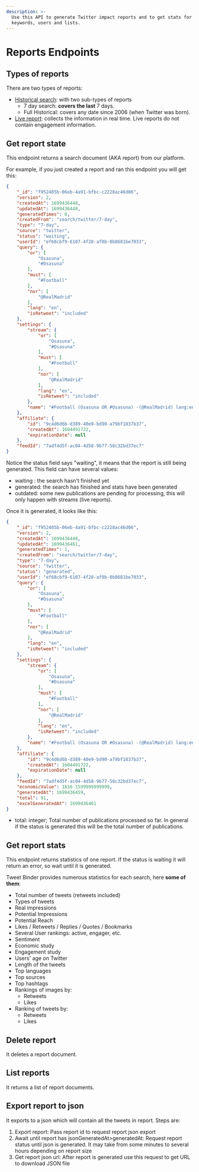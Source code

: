 ```yaml
---
description: >-
  Use this API to generate Twitter impact reports and to get stats for hashtags,
  keywords, users and lists.
---
```


# Reports Endpoints

## Types of reports

There are two types of reports:

* [Historical search](historical-searches.md): with two sub-types of reports
  * 7 day search: **covers the last** 7 days.
  * Full Historical: covers any date since 2006 (when Twitter was born).
* [Live report](live-reports.md): collects the information in real time. Live reports do not contain engagement information.

## Get report state

This endpoint returns a search document (AKA report) from our platform.&#x20;

For example, if you just created a report and ran this endpoint you will get this:

```json
{
    "_id": "f952405b-06eb-4a91-bfbc-c2228ac46d06",
    "version": 2,
    "createdAt": 1699436448,
    "updatedAt": 1699436448,
    "generatedTimes": 0,
    "createdFrom": "search/twitter/7-day",
    "type": "7-day",
    "source": "twitter",
    "status": "waiting",
    "userId": "ef68cbf9-6107-4f28-af0b-0b8681be7033",
    "query": {
        "or": [
            "Osasuna",
            "#Osasuna"
        ],
        "must": [
            "#Football"
        ],
        "nor": [
            "@RealMadrid"
        ],
        "lang": "en",
        "isRetweet": "included"
    },
    "settings": {
        "stream": {
            "or": [
                "Osasuna",
                "#Osasuna"
            ],
            "must": [
                "#Football"
            ],
            "nor": [
                "@RealMadrid"
            ],
            "lang": "en",
            "isRetweet": "included"
        },
        "name": "#Football (Osasuna OR #Osasuna) -(@RealMadrid) lang:en"
    },
    "affiliate": {
        "id": "9c4d6d6b-d389-40e9-bd90-a79bf1837b37",
        "createdAt": 1604491722,
        "expirationDate": null
    },
    "feedId": "7adf4d5f-ac04-4d58-9b77-58c32bd37ec7"
}
```

Notice the status field says "waiting", it means that the report is still being generated. This field can have several values:

* waiting : the search hasn’t finished yet
* generated: the search has finished and stats have been generated
* outdated: some new publications are pending for processing, this will only happen with streams (live reports).

Once it is generated, it looks like this:

```json
{
    "_id": "f952405b-06eb-4a91-bfbc-c2228ac46d06",
    "version": 2,
    "createdAt": 1699436448,
    "updatedAt": 1699436461,
    "generatedTimes": 1,
    "createdFrom": "search/twitter/7-day",
    "type": "7-day",
    "source": "twitter",
    "status": "generated",
    "userId": "ef68cbf9-6107-4f28-af0b-0b8681be7033",
    "query": {
        "or": [
            "Osasuna",
            "#Osasuna"
        ],
        "must": [
            "#Football"
        ],
        "nor": [
            "@RealMadrid"
        ],
        "lang": "en",
        "isRetweet": "included"
    },
    "settings": {
        "stream": {
            "or": [
                "Osasuna",
                "#Osasuna"
            ],
            "must": [
                "#Football"
            ],
            "nor": [
                "@RealMadrid"
            ],
            "lang": "en",
            "isRetweet": "included"
        },
        "name": "#Football (Osasuna OR #Osasuna) -(@RealMadrid) lang:en"
    },
    "affiliate": {
        "id": "9c4d6d6b-d389-40e9-bd90-a79bf1837b37",
        "createdAt": 1604491722,
        "expirationDate": null
    },
    "feedId": "7adf4d5f-ac04-4d58-9b77-58c32bd37ec7",
    "economicValue": 1816.1599999999999,
    "generatedAt": 1699436459,
    "total": 91,
    "excelGeneratedAt": 1699436461
}
```

* total: integer; Total number of publications processed so far. In general if the status is generated this will be the total number of publications.

## Get report stats

This endpoint returns statistics of one report. If the status is waiting it will return an error, so wait until it is generated.

Tweet Binder provides numerous statistics for each search, here **some of them**:

* Total number of tweets (retweets included)
* Types of tweets
* Real impressions
* Potential Impressions
* Potential Reach
* Likes / Retweets / Replies / Quotes / Bookmarks
* Several User rankings: active, engager, etc.
* Sentiment
* Economic study
* Engagement study
* Users' age on Twitter
* Length of the tweets
* Top languages
* Top sources
* Top hashtags
* Rankings of images by:
  * Retweets
  * Likes
* Ranking of tweets by:
  * Retweets
  * Likes

## Delete report

It deletes a report document.

## List reports

It returns a list of report documents.

## Export report to json

It exports to a json which will contain all the tweets in report. Steps are:

1. Export report: Pass report id to request report json export&#x20;
2. Await until report has jsonGeneratedAt>generatedAt: Request report status until json is generated. It may take from some minutes to several hours depending on report size
3. Get report json url: After report is generated use this request to get URL to download JSON file
